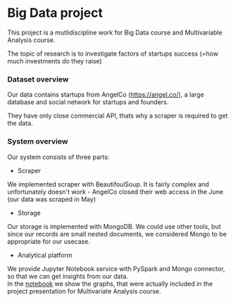 # Big Data project

This project is a mutlidiscipline work for Big Data course and Multivariable Analysis course.

The topic of research is to investigate factors of startups success (=how much investments do they raise)

### Dataset overview
Our data contains startups from AngelCo (https://angel.co/), a large database and social network for startups and founders.

They have only close commercial API, thats why a scraper is required to get the data.

### System overview
Our system consists of three parts:

- Scraper

We implemented scraper with BeautifoulSoup. It is fairly complex and unfortunately doesn't work - AngelCo closed their web access in the June (our data was scraped in May)

- Storage

Our storage is implemented with MongoDB. We could use other tools, but since our records are small nested documents, we considered Mongo to be appropriate for our usecase.

- Analytical platform

We provide Jupyter Notebook service with PySpark and Mongo connector, so that we can get insights from our data.  
In the [notebook](notebooks/analytics.ipynb) we show the graphs, that were actually included in the project presentation for Multivariate Analysis course.


